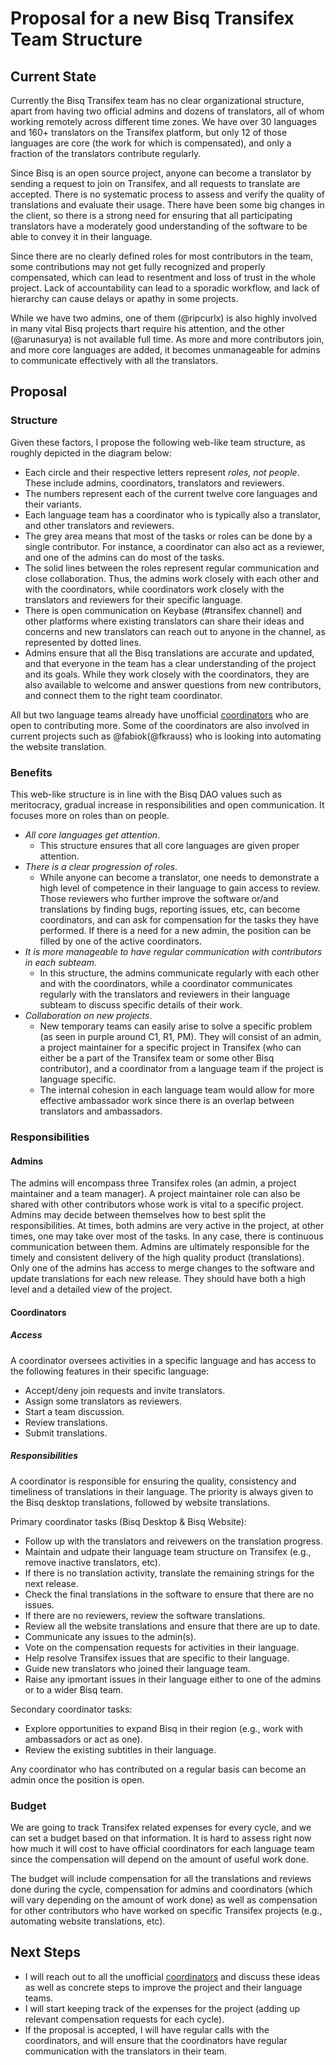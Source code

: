 # Proposal for a new Bisq Transifex Team Structure

## Current State
Currently the Bisq Transifex team has no clear organizational structure, apart from having two official admins and dozens of translators, all of whom working remotely across different time zones. We have over 30 languages and 160+ translators on the Transifex platform, but only 12 of those languages are core (the work for which is compensated), and only a fraction of the translators contribute regularly. 

Since Bisq is an open source project, anyone can become a translator by sending a request to join on Transifex, and all requests to translate are accepted. There is no systematic process to assess and verify the quality of translations and evaluate their usage. There have been some big changes in the client, so there is a strong need for ensuring that all participating translators have a moderately good understanding of the software to be able to convey it in their language.

Since there are no clearly defined roles for most contributors in the team, some contributions may not get fully recognized and properly compensated, which can lead to resentment and loss of trust in the  whole project. Lack of accountability can lead to a sporadic workflow, and lack of hierarchy can cause delays or apathy in some projects.

While we have two admins, one of them (@ripcurlx) is also highly involved in many vital Bisq projects thart require his attention, and the other (@arunasurya) is not available full time. As more and more contributors join, and more core languages are added, it becomes unmanageable for admins to communicate effectively with all the translators.

## Proposal

### Structure
Given these factors, I propose the following web-like team structure, as roughly depicted in the diagram below: 
- Each circle and their respective letters represent *roles, not people*. These include admins, coordinators, translators and reviewers.
- The numbers represent each of the current twelve core languages and their variants.
- Each language team has a coordinator who is typically also a translator, and other translators and reviewers.
- The grey area means that most of the tasks or roles can be done by a single contributor. For instance, a coordinator can also act as a reviewer, and one of the admins can do most of the tasks.
- The solid lines between the roles represent regular communication and close collaboration. Thus, the admins work closely with each other and with the coordinators, while coordinators work closely with the translators and reviewers for their specific language.
- There is open communication on Keybase (#transifex channel) and other platforms where existing translators can share their ideas and concerns and new translators can reach out to anyone in the channel, as represented by dotted lines.
- Admins ensure that all the Bisq translations are accurate and updated, and that everyone in the team has a clear understanding of the project and its goals. While they work closely with the coordinators, they are also available to welcome and answer questions from new contributors, and connect them to the right team coordinator.

All but two language teams already have unofficial [coordinators](https://docs.google.com/spreadsheets/d/1P4JMLrcRtSWkxfh9jG7AXkfdgdkEYwgttGgly-ercXc/edit#gid=98383320) who are open to contributing more. Some of the coordinators are also involved in current projects such as @fabiok(@fkrauss) who is looking into automating the website translation.

### Benefits
This web-like structure is in line with the Bisq DAO values such as meritocracy, gradual increase in responsibilities and open communication. It focuses more on roles than on people.
- *All core languages get attention*.
   - This structure ensures that all core languages are given proper attention.
- *There is a clear progression of roles*. 
   - While anyone can become a translator, one needs to demonstrate a high level of competence in their language to gain access to review. Those reviewers who further improve the software or/and translations by finding bugs, reporting issues, etc, can become coordinators, and can ask for compensation for the tasks they have performed. If there is a need for a new admin, the position can be filled by one of the active coordinators.
- *It is more manageable to have regular communication with contributors in each subteam*.
   - In this structure, the admins communicate regularly with each other and with the coordinators, while a coordinator communicates regularly with the translators and reviewers in their language subteam to discuss specific details of their work.
- *Collaboration on new projects*.
  - New temporary teams can easily arise to solve a specific problem (as seen in purple around C1, R1, PM). They will consist of an admin, a project maintainer for a specific project in Transifex (who can either be a part of the Transifex team or some other Bisq contributor), and a coordinator from a language team if the project is language specific.
  - The internal cohesion in each language team would allow for more effective ambassador work since there is an overlap between translators and ambassadors.


### Responsibilities

#### Admins
The admins will encompass three Transifex roles (an admin, a project maintainer and a team manager). A project maintainer role can also be shared with other contributors whose work is vital to a specific project. Admins may decide between themselves how to best split the responsibilities. At times, both admins are very active in the project, at other times, one may take over most of the tasks. In any case, there is continuous communication between them. Admins are ultimately responsible for the timely and consistent delivery of the high quality product (translations). Only one of the admins has access to merge changes to the software and update translations for each new release. They should have both a high level and a detailed view of the project.

#### Coordinators
##### Access
A coordinator oversees activities in a specific language and has access to the following features in their specific language:
- Accept/deny join requests and invite translators.
- Assign some translators as reviewers.
- Start a team discussion.
- Review translations.
- Submit translations.

##### Responsibilities
A coordinator is responsible for ensuring the quality, consistency and timeliness of translations in their language. The priority is always given to the Bisq desktop translations, followed by website translations.

Primary coordinator tasks (Bisq Desktop & Bisq Website):
- Follow up with the translators and reivewers on the translation progress.
- Maintain and udpate their language team structure on Transifex (e.g., remove inactive translators, etc).
- If there is no translation activity, translate the remaining strings for the next release.
- Check the final translations in the software to ensure that there are no issues.
- If there are no reviewers, review the software translations.
- Review all the website translations and ensure that there are up to date.
- Communicate any issues to the admin(s).
- Vote on the compensation requests for activities in their language.
- Help resolve Transifex issues that are specific to their language.
- Guide new translators who joined their language team.
- Raise any ipmortant issues in their language either to one of the admins or to a wider Bisq team.

Secondary coordinator tasks:
- Explore opportunities to expand Bisq in their region (e.g., work with ambassadors or act as one).
- Review the existing subtitles in their language.

Any coordinator who has contributed on a regular basis can become an admin once the position is open.

### Budget
We are going to track Transifex related expenses for every cycle, and we can set a budget based on that information. It is hard to assess right now how much it will cost to have official coordinators for each language team since the compensation will depend on the amount of useful work done. 

The budget will include compensation for all the translations and reviews done during the cycle, compensation for admins and coordinators (which will vary depending on the amount of work done) as well as compensation for other contributors who have worked on specific Transifex projects (e.g., automating website translations, etc).

## Next Steps
- I will reach out to all the unofficial [coordinators](https://docs.google.com/spreadsheets/d/1P4JMLrcRtSWkxfh9jG7AXkfdgdkEYwgttGgly-ercXc/edit#gid=98383320) and discuss these ideas as well as concrete steps to improve the project and their language teams.
- I will start keeping track of the expenses for the project (adding up relevant compensation requests for each cycle).
- If the proposal is accepted, I will have regular calls with the coordinators, and will ensure that the coordinators have regular communication with the translators in their team.

